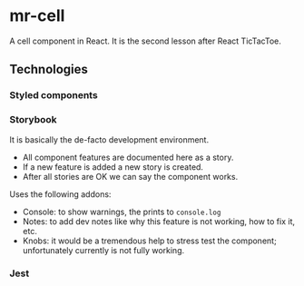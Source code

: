 # mr-cell

A cell component in React.
It is the second lesson after React TicTacToe.

## Technologies

### Styled components

### Storybook

It is basically the de-facto development environment.

- All component features are documented here as a story.
- If a new feature is added a new story is created.
- After all stories are OK we can say the component works.

Uses the following addons:

- Console: to show warnings, the prints to `console.log`
- Notes: to add dev notes like why this feature is not working, how to fix it, etc.
- Knobs: it would be a tremendous help to stress test the component; unfortunately currently is not fully working. 

### Jest
